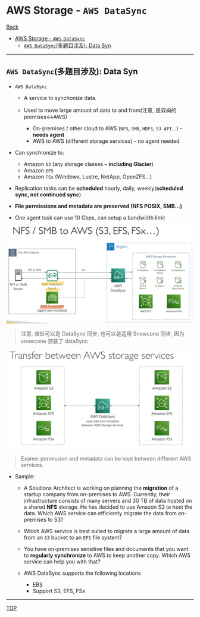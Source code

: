 # AWS Storage - `AWS DataSync`

[Back](../index.md)

- [AWS Storage - `AWS DataSync`](#aws-storage---aws-datasync)
  - [`AWS DataSync`(多题目涉及): Data Syn](#aws-datasync多题目涉及-data-syn)

---

## `AWS DataSync`(多题目涉及): Data Syn

- `AWS DataSync`

  - A service to synchonize data.
  - Used to move large amount of data to and from(注意, 是双向的 premises<->AWS)

    - On-premises / other cloud to AWS (`NFS`, `SMB`, `HDFS`, `S3 API`…) – **needs agent**
    - AWS to AWS (different storage services) – no agent needed

- Can synchronize to:

  - Amazon `S3` (any storage classes – **including Glacier**)
  - Amazon `EFS`
  - Amazon `FSx` (Windows, Lustre, NetApp, OpenZFS...)

- Replication tasks can be **scheduled** hourly, daily, weekly(**scheduled sync, not continued sync**)
- **File permissions and metadata are preserved (NFS POSIX, SMB…)**
- One agent task can use 10 Gbps, can setup a bandwidth limit

![aws_datasync_use_case_diagram.png](./pic/aws_datasync_use_case_diagram.png)

> 注意, 该处可以是 DataSync 同步, 也可以是适用 Snowcone 同步, 因为 snowcone 预装了 dataSync

![aws_datasync_use_case_diagram02.png](./pic/aws_datasync_use_case_diagram02.png)

> Exame: permission and metadata can be kept between different AWS services.

- Sample:

  - A Solutions Architect is working on planning the **migration** of a startup company from on-premises to AWS. Currently, their infrastructure consists of many servers and 30 TB of data hosted on a shared **NFS** storage. He has decided to use Amazon S3 to host the data. Which AWS service can efficiently migrate the data from on-premises to S3?
  - Which AWS service is best suited to migrate a large amount of data from an `S3` bucket to an `EFS` file system?
  - You have on-premises sensitive files and documents that you want to **regularly synchronize** to AWS to keep another copy. Which AWS service can help you with that?

  - AWS DataSync supports the following locations
    - EBS
    - Support S3, EFS, FSx

---

[TOP](#aws---storage-extas)
